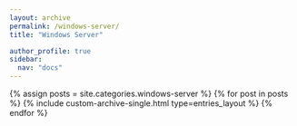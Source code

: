 ```yaml
---
layout: archive
permalink: /windows-server/
title: "Windows Server"

author_profile: true
sidebar:
  nav: "docs"
---
```


{% assign posts = site.categories.windows-server %}
{% for post in posts %}
  {% include custom-archive-single.html type=entries_layout %}
{% endfor %}